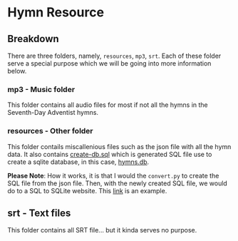 # Hymn Resource

## Breakdown

There are three folders, namely, `resources`, `mp3`, `srt`. Each of these folder serve a special purpose which we will be going into more information below.

### mp3 - Music folder

This folder contains all audio files for most if not all the hymns in the Seventh-Day Adventist hymns.

### resources - Other folder

This folder contails miscallenious files such as the json file with all the hymn data. It also contains [create-db.sql](./resources/create-db.sql) which is generated SQL file use to create a sqlite database, in this case, [hymns.db](./resources/hymns.db).

**Please Note**: How it works, it is that I would the `convert.py` to create the SQL file from the json file. Then, with the newly created SQL file, we would do to a SQL to SQLite website. This [link](https://www.rebasedata.com/convert-sql-to-sqlite-online) is an example.

## srt - Text files

This folder contains all SRT file... but it kinda serves no purpose.